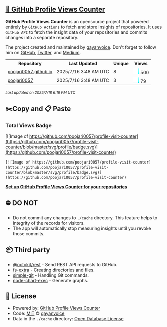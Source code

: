 ## [🚀 GitHub Profile Views Counter](https://github.com/gayanvoice/github-profile-views-counter)
**GitHub Profile Views Counter** is an opensource project that powered entirely by  `GitHub Actions` to fetch and store insights of repositories.
It uses `GitHub API` to fetch the insight data of your repositories and commits changes into a separate repository.

The project created and maintained by [gayanvoice](https://github.com/gayanvoice). Don't forget to follow him on [GitHub](https://github.com/gayanvoice), [Twitter](https://twitter.com/gayanvoice), and [Medium](https://gayanvoice.medium.com/).

<table>
	<tr>
		<th>
			Repository
		</th>
		<th>
			Last Updated
		</th>
		<th>
			Unique
		</th>
		<th>
			Views
		</th>
	</tr>
	<tr>
		<td>
			<a href="https://github.com/poojari0057/profile-visit-counter/tree/master/readme/1004317952/year.md">
				poojari0057.github.io
			</a>
		</td>
		<td>
			2025/7/16 3:48 AM UTC
		</td>
		<td>
			8
		</td>
		<td>
			<img alt="Response time graph" src="https://github.com/poojari0057/profile-visit-counter/raw/master/graph/1004317952/small/year.png" height="20"> 500
		</td>
	</tr>
	<tr>
		<td>
			<a href="https://github.com/poojari0057/profile-visit-counter/tree/master/readme/1007614537/year.md">
				poojari0057
			</a>
		</td>
		<td>
			2025/7/16 3:48 AM UTC
		</td>
		<td>
			3
		</td>
		<td>
			<img alt="Response time graph" src="https://github.com/poojari0057/profile-visit-counter/raw/master/graph/1007614537/small/year.png" height="20"> 79
		</td>
	</tr>
</table>

<small><i>Last updated on 2025/7/18 6:16 PM UTC</i></small>

## ✂️Copy and 📋 Paste
### Total Views Badge
[![Image of https://github.com/poojari0057/profile-visit-counter](https://github.com/poojari0057/profile-visit-counter/blob/master/svg/profile/badge.svg)](https://github.com/poojari0057/profile-visit-counter)

```readme
[![Image of https://github.com/poojari0057/profile-visit-counter](https://github.com/poojari0057/profile-visit-counter/blob/master/svg/profile/badge.svg)](https://github.com/poojari0057/profile-visit-counter)
```
[**Set up GitHub Profile Views Counter for your repositories**](https://github.com/gayanvoice/github-profile-views-counter)
## ⛔ DO NOT
- Do not commit any changes to `./cache` directory. This feature helps to integrity of the records for visitors.
- The app will automatically stop measuring insights until you revoke those commits.
## 📦 Third party

- [@octokit/rest](https://www.npmjs.com/package/@octokit/rest) - Send REST API requests to GitHub.
- [fs-extra](https://www.npmjs.com/package/fs-extra) - Creating directories and files.
- [simple-git](https://www.npmjs.com/package/simple-git) - Handling Git commands.
- [node-chart-exec](https://www.npmjs.com/package/node-chart-exec) - Generate graphs.
## 📄 License
- Powered by: [GitHub Profile Views Counter](https://github.com/gayanvoice/github-profile-views-counter)
- Code: [MIT](./LICENSE) © [gayanvoice](https://github.com/gayanvoice)
- Data in the `./cache` directory: [Open Database License](https://opendatacommons.org/licenses/odbl/1-0/)